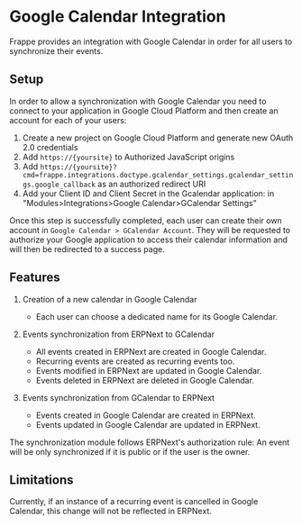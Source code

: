 <!-- add-breadcrumbs -->
# Google Calendar Integration

Frappe provides an integration with Google Calendar in order for all users to synchronize their events.


## Setup

In order to allow a synchronization with Google Calendar you need to connect to your application in Google Cloud Platform and then create an account for each of your users:

1. Create a new project on Google Cloud Platform and generate new OAuth 2.0 credentials
2. Add `https://{yoursite}` to Authorized JavaScript origins
3. Add `https://{yoursite}?cmd=frappe.integrations.doctype.gcalendar_settings.gcalendar_settings.google_callback` as an authorized redirect URI
4. Add your Client ID and Client Secret in the Gcalendar application: in "Modules>Integrations>Google Calendar>GCalendar Settings"

Once this step is successfully completed, each user can create their own account in `Google Calendar > GCalendar Account`.
They will be requested to authorize your Google application to access their calendar information and will then be redirected to a success page.


## Features

1. Creation of a new calendar in Google Calendar
	- Each user can choose a dedicated name for its Google Calendar.

2. Events synchronization from ERPNext to GCalendar
	- All events created in ERPNext are created in Google Calendar.
	- Recurring events are created as recurring events too.
	- Events modified in ERPNext are updated in Google Calendar.
	- Events deleted in ERPNext are deleted in Google Calendar.

3. Events synchronization from GCalendar to ERPNext
	- Events created in Google Calendar are created in ERPNext.
	- Events updated in Google Calendar are updated in ERPNext.

The synchronization module follows ERPNext's authorization rule: An event will be only synchronized if it is public or if the user is the owner.


## Limitations

Currently, if an instance of a recurring event is cancelled in Google Calendar, this change will not be reflected in ERPNext.

